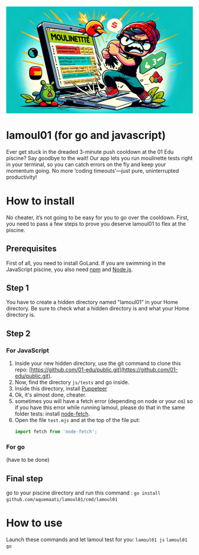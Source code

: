 ![logo.webp](logo1.webp)
# lamoul01 (for go and javascript)
Ever get stuck in the dreaded 3-minute push cooldown at the 01 Edu piscine? Say goodbye to the wait! Our app lets you run moulinette tests right in your terminal, so you can catch errors on the fly and keep your momentum going. No more ‘coding timeouts’—just pure, uninterrupted productivity!

# How to install
No cheater, it’s not going to be easy for you to go over the cooldown. First, you need to pass a few steps to prove you deserve lamoul01 to flex at the piscine.

## Prerequisites
First of all, you need to install GoLand. If you are swimming in the JavaScript piscine, you also need [npm](https://www.npmjs.com/) and [Node.js](https://nodejs.org/).

## Step 1
You have to create a hidden directory named "lamoul01" in your Home directory. Be sure to check what a hidden directory is and what your Home directory is.

## Step 2
### For JavaScript
1. Inside your new hidden directory, use the git command to clone this repo: [https://github.com/01-edu/public.git](https://github.com/01-edu/public.git).
2. Now, find the directory `js/tests` and go inside.
3. Inside this directory, install [Puppeteer](https://pptr.dev/guides/installation)
4. Ok, it's almost done, cheater.
5. sometimes you will have a fetch error (depending on node or your os) so if you have this error while running lamoul, please do that in the same folder tests: install [node-fetch](https://www.npmjs.com/package/node-fetch).
6. Open the file `test.mjs` and at the top of the file put:
   ```javascript
   import fetch from 'node-fetch';
### For go
(have to be done)
## Final step
go to your piscine directory and run this command :
```go install github.com/aquemaati/lamoul01/cmd/lamoul01  ```

# How to use
Launch these commands and let lamoul test for you:
```lamoul01 js```
```lamoul01 go```